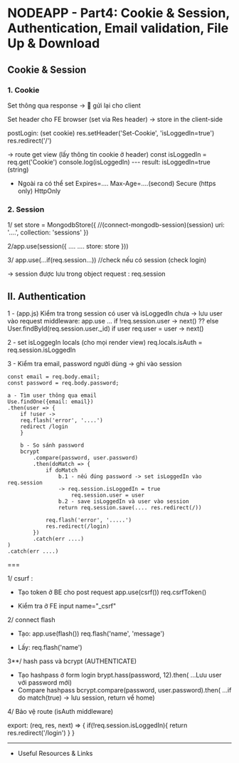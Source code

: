 # NODEAPP - Part4: Cookie & Session, Authentication, Email validation, File Up & Download

## Cookie & Session 

### 1. Cookie

Set thông qua response -> 🚀 gửi lại cho client 

Set header cho FE browser (set via Res header) -> store in the client-side

postLogin: (set cookie)
    res.setHeader('Set-Cookie', 'isLoggedIn=true')
    res.redirect('/')

-> route get view (lấy thông tin cookie ở header)
    const isLoggedIn = req.get('Cookie') 
    console.log(isLoggedIn) 
    ---
    result: isLoggedIn=true (string)

* Ngoài ra có thể set
    Expires=....
    Max-Age=....(second)
    Secure (https only)
    HttpOnly 

### 2. Session

1/ set store = MongodbStore({ //(connect-mongodb-session)(session)
    uri: '....',
    collection: 'sessions'
})

2/app.use(session({
    ....
    ....
    store: store
}))

3/ app.use(...if(req.session...)) //check nếu có session (check login)

-> session được lưu trong object request : req.session 

## II. Authentication 

1 - (app.js) Kiểm tra trong session có user và isLoggedIn chưa -> lưu user vào request
    middleware: app.use ... 
        if !req.session.user 
            -> next() ??
        else 
        User.findById(req.session.user._id)
            if user req.user = user 
            -> next() 

2 - set isLoggegIn locals (cho mọi render view)
        req.locals.isAuth = req.session.isLoggedIn

3 - Kiểm tra email, password người dùng -> ghi vào session 

    const email = req.body.email;
    const password = req.body.password;

    a - Tìm user thông qua email 
    Use.findOne({email: email})
    .then(user => {
        if !user -> 
        req.flash('error', '....')
        redirect /login
        }

        b - So sánh password
        bcrypt 
            .compare(password, user.password)
            .then(doMatch => {
                if doMatch 
                    b.1 - nếu đúng password -> set isLoggedIn vào req.session
                    -> req.session.isLoggedIn = true
                        req.session.user = user
                    b.2 - save isLoggedIn và user vào session
                    return req.session.save(.... res.redirect(/))
                
                req.flash('error', '.....')
                res.redirect(/login)
            })
            .catch(err ....)
    )
    .catch(err ....)

===

1/ csurf : 
- Tạo token ở BE cho post request
    app.use(csrf())
    req.csrfToken()

- Kiểm tra ở FE input name="_csrf" 

2/ connect flash
- Tạo:
    app.use(flash())
    req.flash('name', 'message')

- Lấy: req.flash('name')

3**/ hash pass và bcrypt (AUTHENTICATE)
- Tạo hashpass ở form login 
    brypt.hass(password, 12).then( ...Lưu user với password mới)
- Compare hashpass
    bcrypt.compare(password, user.password).then( ...if do match(true) -> lưu session, return về home)

4/ Bảo vệ route (isAuth middleware)

export: (req, res, next) => {
    if(!req.session.isLoggedIn){
        return res.redirect('/login')
    }
}



---------

* Useful Resources & Links


